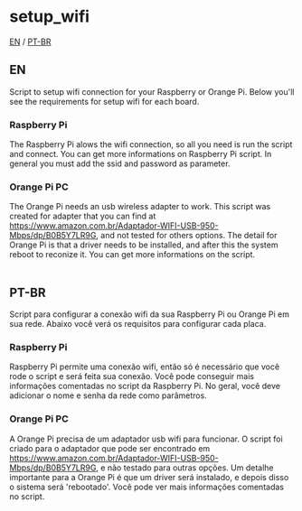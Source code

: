 # setup_wifi
<a href="https://github.com/Jadyla/setup_wifi#en">EN</a> / 
<a href="https://github.com/Jadyla/setup_wifi#pt-br">PT-BR</a>

## EN
Script to setup wifi connection for your Raspberry or Orange Pi. Below you'll see the requirements for setup wifi for each board.

### Raspberry Pi
The Raspberry Pi alows the wifi connection, so all you need is run the script and connect. You can get more informations on Raspberry Pi script. In 
general you must add the ssid and password as parameter.

### Orange Pi PC
The Orange Pi needs an usb wireless adapter to work. This script was created for adapter that you can find at https://www.amazon.com.br/Adaptador-WIFI-USB-950-Mbps/dp/B0B5Y7LR9G, and not tested for others options.
The detail for Orange Pi is that a driver needs to be installed, and after this the system reboot to reconize it. You can get more informations on the
script.
<br><br>

## PT-BR
Script para configurar a conexão wifi da sua Raspberry Pi ou Orange Pi em sua rede. Abaixo você verá os requisitos para configurar cada placa.

### Raspberry Pi
Raspberry Pi permite uma conexão wifi, então só é necessário que você rode o script e será feita sua conexão. Você pode conseguir mais informações
comentadas no script da Raspberry Pi. No geral, você deve adicionar o nome e senha da rede como parâmetros.

### Orange Pi PC
A Orange Pi precisa de um adaptador usb wifi para funcionar. O script foi criado para o adaptador que pode ser encontrado em https://www.amazon.com.br/Adaptador-WIFI-USB-950-Mbps/dp/B0B5Y7LR9G, e não testado para outras opções.
Um detalhe importante para a Orange Pi é que um driver será instalado, e depois disso o sistema será 'rebootado'. Você pode ver mais informações 
comentadas no script.
